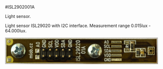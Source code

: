 <!--- Created:2017-01-02T13:58:39.609027: ---> 
<!--- Author:Mlab: ---> 
<!--- AuthorEmail:email@mlab.cz: ---> 
<!--- Tags:None: ---> 
<!--- Ust:None: ---> 
<!--- Name:ISL2902001A: --->
#ISL2902001A 
<!--- LongName --->
Light sensor.
<!--- ELongName ---> 

<!--- Lead --->
Light sensor ISL29020 with I2C interface. Measurement range 0.015lux - 64.000lux.
<!--- ELead ---> 

![LeadImg](DOC/SRC/img//ISL2902001A_Top_Big.jpg) 


​
​
<!--- Description --->
<!--- EDescription --->
<!--- Content --->
<!--- EContent --->
            